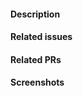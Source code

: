 ####  Description
<!--Give a small description related to the changes you have made.-->

#### Related issues
<!--
- Add the issue number here.
- If you haven't solved the issue completely use "Linked issue #{issue_number}.
- If you have solved the issue completely use "Fixes #{issue_number}, example: "Fixes #123, #345".
-->

#### Related PRs
<!-- Link to all the related PRs openfoodfacts-androidapp, openfoodfacts-server, openfoodfacts-ios, etc. -->

#### Screenshots
<!-- If possible, please add relevant screenshots / GIFs -->
